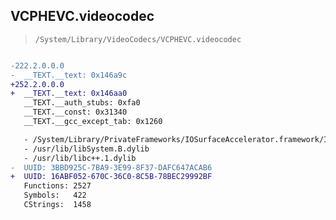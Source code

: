 ## VCPHEVC.videocodec

> `/System/Library/VideoCodecs/VCPHEVC.videocodec`

```diff

-222.2.0.0.0
-  __TEXT.__text: 0x146a9c
+252.2.0.0.0
+  __TEXT.__text: 0x146aa0
   __TEXT.__auth_stubs: 0xfa0
   __TEXT.__const: 0x31340
   __TEXT.__gcc_except_tab: 0x1260

   - /System/Library/PrivateFrameworks/IOSurfaceAccelerator.framework/IOSurfaceAccelerator
   - /usr/lib/libSystem.B.dylib
   - /usr/lib/libc++.1.dylib
-  UUID: 3BBD925C-7BA9-3E99-8F37-DAFC647ACAB6
+  UUID: 16ABF052-670C-36C0-8C5B-78BEC29992BF
   Functions: 2527
   Symbols:   422
   CStrings:  1458

```
